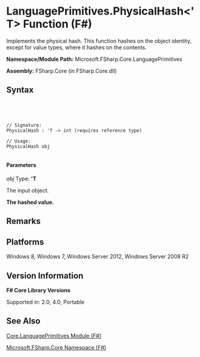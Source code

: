 # LanguagePrimitives.PhysicalHash<'T> Function (F#)

Implements the physical hash. This function hashes on the object identity, except for value types, where it hashes on the contents.

**Namespace/Module Path:** Microsoft.FSharp.Core.LanguagePrimitives

**Assembly:** FSharp.Core (in FSharp.Core.dll)


## Syntax



```




// Signature:
PhysicalHash : 'T -> int (requires reference type)

// Usage:
PhysicalHash obj


```





#### Parameters
*obj*
Type: **'T**


The input object.



**The hashed value.**
## Remarks

## Platforms
Windows 8, Windows 7, Windows Server 2012, Windows Server 2008 R2


## Version Information
**F# Core Library Versions**

Supported in: 2.0, 4.0, Portable




## See Also
[Core.LanguagePrimitives Module &#40;F&#35;&#41;](Core.LanguagePrimitives-Module-%5BFSharp%5D.md)

[Microsoft.FSharp.Core Namespace &#40;F&#35;&#41;](Microsoft.FSharp.Core-Namespace-%5BFSharp%5D.md)

